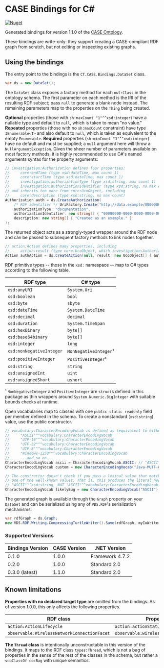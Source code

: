 # CASE Bindings for C#

[![Nuget](https://img.shields.io/nuget/v/CipherTech.CASE.Bindings?label=NuGet)](https://www.nuget.org/packages/CipherTech.CASE.Bindings)

Generated bindings for version 1.1.0 of the [CASE Ontology](https://caseontology.org/index.html).

These bindings are write-only: they support creating a CASE-compliant RDF graph from scratch, but not editing or
inspecting existing graphs.

## Using the bindings

The entry point to the bindings is the `CT.CASE.Bindings.DataSet` class.

```cs
var ds = new DataSet();
```

The `DataSet` class exposes a factory method for each `owl:Class` in the ontology schema. The first parameter on each
method is the IRI of the resulting RDF subject; pass `null` to generate a blank node instead. The remaining parameters
map to the properties on the `Thing` being created.

**Optional** properties (those with `sh:maxCount "1"^^xsd:integer`) have a nullable type and default to `null`, which is
taken to mean "no value." **Repeated** properties (those with no `sh:maxCount` constraint) have type `IEnumerable<T>`
and also default to `null`, which is taken as equivalent to the empty `Enumerable`. **Required** properties
(`sh:minCount "1"^^xsd:integer`) have no default and must be supplied; a `null` argument here will throw a
`NullArgumentException`. Given the sheer number of parameters available on most factory methods, it is highly
recommended to use C#'s named arguments syntax for the property arguments:

```cs
// investigation:Authorization defines four properties:
//     core:endTime (type xsd:dateTime, max count 1)
//     core:startTime (type xsd:dateTime, max count 1)
//     investigation:authorizationType (type xsd:string, max count 1)
//     investigation:authorizationIdentifier (type xsd:string, no max count)
// and inherits ten more from core:UcoObject, including
//     core:description (type xsd:string, no max count)
Authorization auth = ds.CreateAuthorization(
    /* RDF identifier */ UriFactory.Create("http://data.example/00000000-0000-0000-0000-000000000000"),
    authorizationType: "documentation",
    authorizationIdentifier: new string[] { "00000000-0000-0000-0000-000000000000" },
    description: new string[] { "Created as an example." }
);
```

The returned object acts as a strongly-typed wrapper around the RDF node and can be passed to subsequent factory methods
to link nodes together.

```cs
// action:Action defines many properties, including
//     action:result (type core:UcoObject, which investigation:Authorization is a subClassOf)
Action authAction = ds.CreateAction(null, result: new UcoObject[] { auth });
```

RDF primitive types -- those in the `xsd:` namespace -- map to C# types according to the following table.

| RDF type                 | C# type               |
| ------------------------ | --------------------- |
| `xsd:anyURI`             | `System.Uri`          |
| `xsd:boolean`            | `bool`                |
| `xsd:byte`               | `sbyte`               |
| `xsd:dateTime`           | `System.DateTime`     |
| `xsd:decimal`            | `decimal`             |
| `xsd:duration`           | `System.TimeSpan`     |
| `xsd:hexBinary`          | `byte[]`              |
| `xsd:base64binary`       | `byte[]`              |
| `xsd:integer`            | `long`                |
| `xsd:nonNegativeInteger` | `NonNegativeInteger`¹ |
| `xsd:positiveInteger`    | `PositiveInteger`¹    |
| `xsd:string`             | `string`              |
| `xsd:unsignedInt`        | `uint`                |
| `xsd:unsignedShort`      | `ushort`              |

¹ `NonNegativeInteger` and `PositiveInteger` are `struct`s defined in this package as thin wrappers around
`System.Numeric.BigInteger` with suitable bounds checks at runtime.

Open vocabularies map to classes with one `public static readonly` field per member defined in the schema. To create a
nonstandard (`xsd:string`) value, use the public constructor.

```cs
// vocabulary:CharacterEncodingVocab is defined as (equivalent to either an xsd:string or) one of
//     "ASCII"^^vocabulary:CharacterEncodingVocab
//     "UTF-16"^^vocabulary:CharacterEncodingVocab
//     "UTF-32"^^vocabulary:CharacterEncodingVocab
//     "UTF-8"^^vocabulary:CharacterEncodingVocab
//     "Windows-1250"^^vocabulary:CharacterEncodingVocab
//     ...and so on...
CharacterEncodingVocab ascii = CharacterEncodingVocab.ASCII; // "ASCII"^^vocabulary:CharacterEncodingVocab
CharacterEncodingVocab custom = new CharacterEncodingVocab("Java-MUTF-8"); // "Java-MUTF-8"^^xsd:string

// The constructor doesn't check if you pass a lexical value that matches
// one of the well-known values. That is, this produces the literal node
// "ASCII"^^xsd:string, NOT "ASCII"^^vocabulary:CharacterEncodingVocab.
CharacterEncodingVocab likelyBug = new CharacterEncodingVocab("ASCII");
```

The generated graph is available through the `Graph` property on your `DataSet` and can be serialized using any of
`VDS.RDF`'s serialization mechanisms:

```cs
var rdfGraph = ds.Graph;
new VDS.RDF.Writing.CompressingTurtleWriter().Save(rdfGraph, myIoWriter);
```

### Supported Versions
| Bindings Version | CASE Version | .NET Version    |
|------------------|--------------|-----------------|
| 0.1.0            | 1.0.0        | Framework 4.7.2 |
| 0.2.0            | 1.0.0        | Standard 2.0    |
| 0.3.0 (latest)   | 1.1.0        | Standard 2.0    |

## Known limitations

**Properties with no declared target type** are omitted from the bindings. As of version 1.0.0, this only affects the
following properties.

| RDF class                                   | Property path                            |
|---------------------------------------------|------------------------------------------|
| `action:ActionLifecycle`                    | `action:actionStatus`                    |
| `observable:WirelessNetworkConnectionFacet` | `observable:wirelessNetworkSecurityMode` |

**The `Thread` class** is intentionally unconstructable in this version of the bindings. It maps to the RDF class
`types:Thread`, which is not a bag of properties in the sense of the rest of the classes in the schema, but rather a
`subClassOf co:Bag` with unique semantics.
